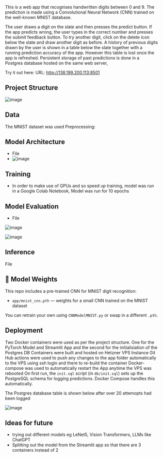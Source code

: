 
This is a web app that recognises handwritten digits between 0 and 9.  The prediction is made using a Convolutional Neural Network (CNN) trained on the well-known MNIST database.

The user draws a digit on the slate and then presses the predict button.  If the app predicts wrong, the user types in the correct number and presses the submit feedback button. To try another digit, click on the delete icon below the slate and draw another digit as before.  A history of previous digits drawn by the user is shown in a table below the slate together with a running prediction accuracy of the app. However this table is lost once the app is refreshed. Persistent storage of past predictions is done in a Postgres database hosted on the same web server,  

Try it out here: URL: http://138.199.200.113:8501


## Project Structure
![image](https://github.com/user-attachments/assets/c68b8faa-fc64-48dc-bfa2-3717b45c775c)


## Data
The MNIST dataset was used
Preprocessing:

## Model Architecture
 - File
- ![image](https://github.com/user-attachments/assets/69745b30-4741-4dc2-8dd4-614bbcf26b06)


## Training
 - In order to make use of GPUs and so speed up training, model was run in a Google Colab Notebook, Model was run for 10 epochs
   
## Model Evaluation
 - File

![image](https://github.com/user-attachments/assets/b52b9aa2-f333-4744-9858-90f60bd6d844)

![image](https://github.com/user-attachments/assets/774a7021-7221-4332-a1bf-40490dc6136f)



## Inference
File

## 🧠 Model Weights

This repo includes a pre-trained CNN for MNIST digit recognition:

- `app/mnist_cnn.pth` — weights for a small CNN trained on the MNIST dataset

You can retrain your own using `CNNModelMNIST.py` or swap in a different `.pth`.

## Deployment
  Two Docker containers were used as per the project structure.  One for the PyTorch Model and Streamlit App and the second for the initialisiation of the Postgres DB
  Containers were built and hosted on Hetzner VPS Instance
  Git Hub actions were used to push any changes to the app folder automatically to the VPS using ssh login and there to re-build the container
  Docker-compose was used to automatically restart the App anytime the VPS was rebooted
  On first run, the `init.sql` script (in `db/init.sql`) sets up the PostgreSQL schema for logging predictions. Docker Compose handles this automatically.

 The Postgres database table is shown below after over 20 attemopts had been logged

 ![image](https://github.com/user-attachments/assets/279e00a1-b5a3-4bef-9fa4-c37f7370bb12)


## Ideas for future
 - trying out different models eg LeNet5, Vision Transformers, LLMs like ChatGPT
 - Splitting out the model from the Streamlit app so that there are 3 containers instead of 2
